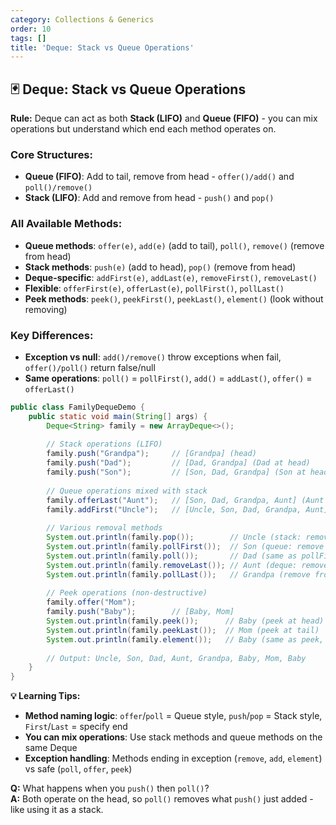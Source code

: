 ```yaml
---
category: Collections & Generics
order: 10
tags: []
title: 'Deque: Stack vs Queue Operations'
---
```


## 🃏 Deque: Stack vs Queue Operations

**Rule:** Deque can act as both **Stack (LIFO)** and **Queue (FIFO)** - you can mix operations but understand which end each method operates on.

### Core Structures:
- **Queue (FIFO)**: Add to tail, remove from head - `offer()/add()` and `poll()/remove()`
- **Stack (LIFO)**: Add and remove from head - `push()` and `pop()`

### All Available Methods:
- **Queue methods**: `offer(e)`, `add(e)` (add to tail), `poll()`, `remove()` (remove from head)
- **Stack methods**: `push(e)` (add to head), `pop()` (remove from head)
- **Deque-specific**: `addFirst(e)`, `addLast(e)`, `removeFirst()`, `removeLast()`
- **Flexible**: `offerFirst(e)`, `offerLast(e)`, `pollFirst()`, `pollLast()`
- **Peek methods**: `peek()`, `peekFirst()`, `peekLast()`, `element()` (look without removing)

### Key Differences:
- **Exception vs null**: `add()/remove()` throw exceptions when fail, `offer()/poll()` return false/null
- **Same operations**: `poll()` = `pollFirst()`, `add()` = `addLast()`, `offer()` = `offerLast()`

```java
public class FamilyDequeDemo {
    public static void main(String[] args) {
        Deque<String> family = new ArrayDeque<>();
        
        // Stack operations (LIFO)
        family.push("Grandpa");     // [Grandpa] (head)
        family.push("Dad");         // [Dad, Grandpa] (Dad at head)
        family.push("Son");         // [Son, Dad, Grandpa] (Son at head)
        
        // Queue operations mixed with stack
        family.offerLast("Aunt");   // [Son, Dad, Grandpa, Aunt] (Aunt at tail)
        family.addFirst("Uncle");   // [Uncle, Son, Dad, Grandpa, Aunt] (Uncle at head)
        
        // Various removal methods
        System.out.println(family.pop());        // Uncle (stack: remove from head)
        System.out.println(family.pollFirst());  // Son (queue: remove from head)
        System.out.println(family.poll());       // Dad (same as pollFirst())
        System.out.println(family.removeLast()); // Aunt (deque: remove from tail)
        System.out.println(family.pollLast());   // Grandpa (remove from tail)
        
        // Peek operations (non-destructive)
        family.offer("Mom");
        family.push("Baby");        // [Baby, Mom]
        System.out.println(family.peek());      // Baby (peek at head)
        System.out.println(family.peekLast());  // Mom (peek at tail)
        System.out.println(family.element());   // Baby (same as peek, but throws if empty)
        
        // Output: Uncle, Son, Dad, Aunt, Grandpa, Baby, Mom, Baby
    }
}
```

**💡 Learning Tips:**
- **Method naming logic**: `offer`/`poll` = Queue style, `push`/`pop` = Stack style, `First`/`Last` = specify end
- **You can mix operations**: Use stack methods and queue methods on the same Deque
- **Exception handling**: Methods ending in exception (`remove`, `add`, `element`) vs safe (`poll`, `offer`, `peek`)

**Q:** What happens when you `push()` then `poll()`?  
**A:** Both operate on the head, so `poll()` removes what `push()` just added - like using it as a stack.